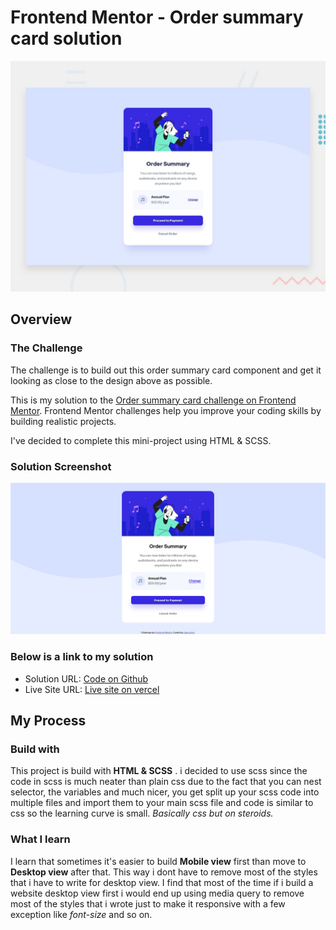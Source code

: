 # Frontend Mentor - Order summary card solution

![My solution for this challenge](./design/desktop-preview.jpg)

## Overview

### The Challenge
The challenge is to build out this order summary card component and get it looking as close to the design above as possible.

This is my solution to the [Order summary card challenge on Frontend Mentor](https://www.frontendmentor.io/challenges/order-summary-component-QlPmajDUj). Frontend Mentor challenges help you improve your coding skills by building realistic projects.

I've decided to complete this mini-project using HTML & SCSS.


### Solution Screenshot

![My desktop solution for this challenge](./design/desktop-solution.png)

### Below is a link to my solution

- Solution URL: [Code on Github](https://github.com/jasonkwm/order-summary-component-main)
- Live Site URL: [Live site on vercel](https://order-summary-component-main-tan.vercel.app/)

## My Process

### Build with
This project is build with **HTML & SCSS** . i decided to use scss since the code in scss is much neater than plain css due to the fact that you can nest selector, the variables and much nicer, you get split up your scss code into multiple files and import them to your main scss file and code is similar to css so the learning curve is small. *Basically css but on steroids.*

### What I learn
I learn that sometimes it's easier to build **Mobile view** first than move to **Desktop view** after that. This way i dont have to remove most of the styles that i have to write for desktop view. I find that most of the time if i build a website desktop view first i would end up using media query to remove most of the styles that i wrote just to make it responsive with a few exception like *font-size* and so on.
